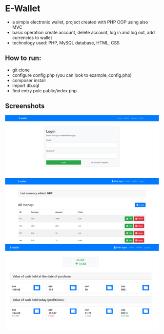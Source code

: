 
# E-Wallet

 * a simple electronic wallet, project created with PHP OOP using also MVC
 * basic operation create account, delete account, log in and log out, add currencies to wallet
 * technology used: PHP, MySQL database, HTML, CSS
 ## How to run:
 * git clone
 * configure config.php (you can look to example_config.php)
 * composer install 
 * import db.sql
 * find entry pole public/index.php

## Screenshots

![App Screenshot](https://github.com/PyziaA/CurrencyWallet/blob/main/public/asset/demo_image/Login.png)
![App Screenshot](https://github.com/PyziaA/CurrencyWallet/blob/main/public/asset/demo_image/Create.png)
![App Screenshot](https://github.com/PyziaA/CurrencyWallet/blob/main/public/asset/demo_image/Profit.png)
